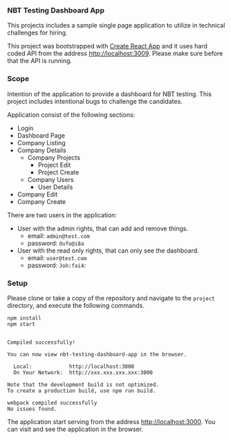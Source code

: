### NBT Testing Dashboard App
This projects includes a sample single page application to utilize in technical challenges for hiring.

This project was bootstrapped with
[Create React App](https://github.com/facebook/create-react-app) and it uses hard coded
API from the address [http://localhost:3009](http://localhost:3009). 
Please make sure before that the API is running.


### Scope 
Intention of the application to provide a dashboard for NBT testing.
This project includes intentional bugs to challenge the candidates.

Application consist of the following sections:

- Login
- Dashboard Page
- Company Listing
- Company Details
  - Company Projects
    - Project Edit
    - Project Create
  - Company Users
    - User Details
- Company Edit
- Company Create

There are two users in the application:
- User with the admin rights, that can add and remove things.
  - email: `admin@test.com`
  - password: `Oufo@i8a`
- User with the read only rights, that can only see the dashboard.
  - email: `user@test.com`
  - password: `Joh:fai4`: 

### Setup

Please clone or take a copy of the repository and navigate to the `project` directory, and execute 
the following commands.

```shell
npm install
npm start


Compiled successfully!

You can now view nbt-testing-dashboard-app in the browser.

  Local:            http://localhost:3000
  On Your Network:  http://xxx.xxx.xxx.xxx:3000

Note that the development build is not optimized.
To create a production build, use npm run build.

webpack compiled successfully
No issues found.

```

The application start serving from the address [http://localhost:3000](http://localhost:3000).
You can visit and see the application in the browser.

